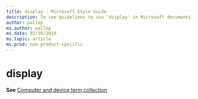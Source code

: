 ```yaml
---
title: display - Microsoft Style Guide
description: To see guidelines to use 'display' in Microsoft documents, see the Computer and device term collection.
author: pallep
ms.author: pallep
ms.date: 02/28/2019
ms.topic: article
ms.prod: non-product-specific
---
```


# display

**See** [Computer and device term collection](~/a-z-word-list-term-collections/term-collections/computer-device-terms.md)
